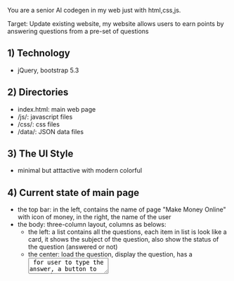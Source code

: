You are a senior AI codegen in my web just with html,css,js.

Target: Update existing website, my website allows users to earn points by answering questions from a pre-set of questions

## 1) Technology
- jQuery, bootstrap 5.3

## 2) Directories
- index.html: main web page
- /js/: javascript files
- /css/: css files
- /data/: JSON data files

## 3) The UI Style
- minimal but atttactive with modern colorful

## 4) Current state of main page
- the top bar: in the left, contains the name of page "Make Money Online" with icon of money, in the right, the name of the user
- the body: three-column layout, columns as belows:
    + the left: a list contains all the questions, each item in list is look like a card, it shows the subject of the question, also show the status of the question (answered or not)
    + the center: load the question, display the question, has a <textarea> for user to type the answer, a button to save the answer, other buttons for jumping to previous or next question, 
    + the right: a list of historical actions, each item show what user did: the time user logined, the time user make a deposit, the time user withdraw money, the time user saved the answer then the system calculated the money earn so far (each question answered will be paid with 1000 VNĐ). Also, in the top of the right, there are some buttons that allows user to:
        - Make deposit
        - Make withdraw request
        - Update information
- the footer: double line, separately:
    - The first line: financial headline, kind of news ticker, news will be loaded from json file in /data/news.json
    - The second line: include copyright, term of service, disclaimer, company name

## 5) Update features
- At top bar: 
	- below top bar, add another line, kind of news ticker, but contains notification about the people who get rewards after answer the questions and someone just withdraw reward money
	- the list of pepple will load from JSON file at: /data/reward.json, autogenerate list of people, the list's length should be 100
- At footer: double line, separately:
    - The headline line: the background color should be light gray
    - The copyright line: the background color should be white
- About the list of questions:
	- File /data/questions.json: expand the list to 10000 questions
	- And in the first load of page, only 50 randoms questions will be load to the left column

